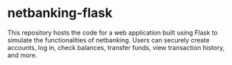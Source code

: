 # netbanking-flask
This repository hosts the code for a web application built using Flask to simulate the functionalities of netbanking. Users can securely create accounts, log in, check balances, transfer funds, view transaction history, and more.
